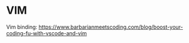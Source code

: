 # VIM
Vim binding: https://www.barbarianmeetscoding.com/blog/boost-your-coding-fu-with-vscode-and-vim